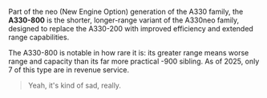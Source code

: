 Part of the neo (New Engine Option) generation of the A330 family, the **A330-800** is the shorter, longer-range variant of the A330neo family, designed to replace the A330-200 with improved efficiency and extended range capabilities.

The A330-800 is notable in how rare it is: its greater range means worse range and capacity than its far more practical -900 sibling. As of 2025, only 7 of this type are in revenue service.

> Yeah, it's kind of sad, really.